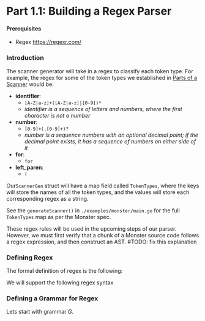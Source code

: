 # Part 1.1: Building a Regex Parser 

#### Prerequisites 
- Regex  https://regexr.com/ 

### Introduction 

The scanner generator will take in a regex to classify each token type. 
For example, the regex for some of the token types we established in [Parts of a Scanner](partsOfAScanner.md) would be: 

- **identifier**: 
  - `[A-Z|a-z]+([A-Z|a-z]|[0-9])*`
  - *identifier is a sequence of letters and numbers, where the first character is not a number*
- **number**: 
  - `[0-9]+(.[0-9]+)?`
  - *number is a sequence numbers with an optional decimal point; if the decimal point exists, it has a sequence of numbers on either side of it* 
- **for**: 
  - `for`
- **left_paren**: 
  - `(`

Our`ScannerGen` struct will have a map field called `TokenTypes`, where the keys will store the names of all the token types, and the values will store each corresponding regex as a string.

See the `generateScanner()` in `./examples/monster/main.go` for the full `TokenTypes` map as per the Monster spec. 

These regex rules will be used in the upcoming steps of our parser. However, we must first verify that a chunk of a Monster source code follows a regex expression, and then construct an AST. #TODO: fix this explanation 

### Defining Regex 

The formal definition of regex is the following: 


We will support the following regex syntax

### Defining a Grammar for Regex 
Lets start with grammar $G$. 






